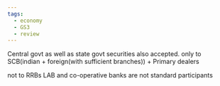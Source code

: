 ```yaml
---
tags:
  - economy
  - GS3
  - review
---
```

Central govt as well as state govt securities also accepted.
only to SCB(indian + foreign(with sufficient branches)) + Primary dealers

not to RRBs
LAB and co-operative banks are not standard participants
